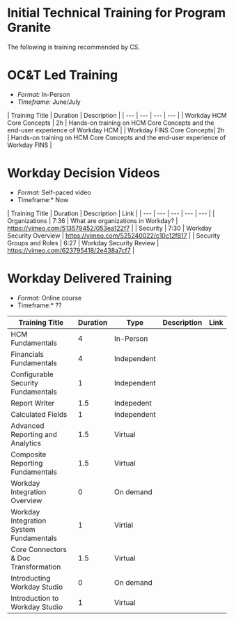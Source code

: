 # Initial Technical Training for Program Granite

The following is training recommended by CS.

# OC&T Led Training

- *Format:* In-Person
- *Timeframe:* June/July

| Training Title | Duration | Description | 
| --- | --- | --- | --- | 
| Workday HCM Core Concepts | 2h | Hands-on training on HCM Core Concepts and the end-user experience of Workday HCM |
| Workday FINS Core Concepts| 2h | Hands-on training on HCM Core Concepts and the end-user experience of Workday FINS |

# Workday Decision Videos

- *Format:* Self-paced video
- Timeframe:* Now

| Training Title | Duration | Description | Link |
| --- | --- | --- | --- | --- | 
| Organizations | 7:36 | What are organizations in Workday? | https://vimeo.com/513579452/053ea122f7 |
| Security | 7:30 | Workday Security Overview | https://vimeo.com/525240022/c10c12f817 |
| Security Groups and Roles | 6:27 | Workday Security Review | https://vimeo.com/623795418/2e438a7cf7 |

# Workday Delivered Training

- *Format:* Online course
- Timeframe:* ?? 

| Training Title | Duration | Type | Description | Link |
| --- | --- | --- | --- | --- | 
| HCM Fundamentals | 4 | In-Person | | |
| Financials Fundamentals | 4 | Independent | | |
| Configurable Security Fundamentals | 1 | Independent | | |
| Report Writer | 1.5 | Indepedent | | |
| Calculated Fields | 1 | Independent | | | 
| Advanced Reporting and Analytics | 1.5 | Virtual | | |
| Composite Reporting Fundamentals | 1.5 | Virtual | | |
| Workday Integration Overview | 0 | On demand | | | 
| Workday Integration System Fundamentals | 1 | Virtial | | |
| Core Connectors & Doc Transformation | 1.5 | Virtual | | |
| Introducting Workday Studio | 0 | On demand | | |
| Introduction to Workday Studio | 1 | Virtual | | |


